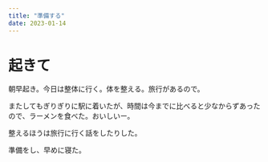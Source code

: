 ```yaml
---
title: "準備する"
date: 2023-01-14
---
```


# 起きて
朝早起き。今日は整体に行く。体を整える。旅行があるので。

またしてもぎりぎりに駅に着いたが、時間は今までに比べると少なからずあったので、ラーメンを食べた。おいしいー。

整えるほうは旅行に行く話をしたりした。

準備をし、早めに寝た。